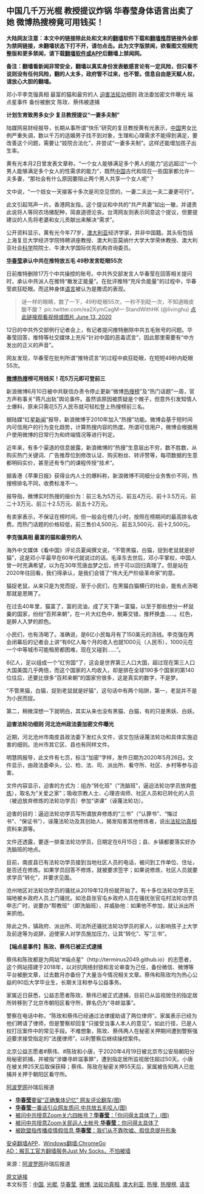  <h2>中国几千万光棍 教授提议炸锅 华春莹身体语言出卖了她 微博热搜榜竟可用钱买！</h2> <p class="notice"><b>大陆网友注意：本文中的链接除此处和文末的<a href="https://github.com/bannedbook/fanqiang" >翻墙</a>软件下载和<a href="https://github.com/killgcd/justmysocks/blob/master/README.md">翻墙推荐</a>链接外全部为禁网链接，未翻墙状态下打不开，请勿点击。此为文字版禁闻，欲看图文视频完整版和更多禁闻，请下载<a href="https://github.com/bannedbook/fanqiang">翻墙软件或APP</a>后翻墙上禁闻网。</p><p>备注：翻墙看新闻非常安全，翻墙以真实身份发表敏感言论有一定风险，但只看不说则没有任何风险，翻的人太多，政府管不过来，也不管。信息自由是天赋人权，请放心大胆的翻墙。</b></p>  <div class="entry"> <p id="summary">邓小平李克强真相 最富的猫和最穷的人 <span class='wp_keywordlink'><a href="https://www.bannedbook.org/forum11/topic278.html" title="评江泽民与中共相互利用迫害法轮功" target="_blank">迫害法轮功</a></span>细则 政法委加密文件曝光 端点星事件 备份被删文 陈玫、蔡伟被逮捕</p> <p><strong>计划生育致男多女少 复旦教授提议“一妻多夫制”</strong></p> <p>陆媒网易财经报导，长期从事所谓“快乐”研究的复旦教授黄有光表示，<a href="https://www.bannedbook.org/bnews/tag/%E4%B8%AD%E5%9B%BD/" class="st_tag internal_tag" rel="tag" title="标签 中国 下的日志">中国</a>男女比例严重失调，数以千万的适婚男子找不到对象，生理和心理需求不能得到满足，要改善这个问题，需要让“妓院合法化”，并尝试“一妻多夫制”。这样还能增加孩子出生率。</p> <p>黄有光本月2日曾发表文章称，“一个女人能够满足多个男人的能力”远远超过“一个男人能够满足多个女人的性需求的能力”，既然<span class='wp_keywordlink_affiliate'><a href="https://www.bannedbook.org/" title="中国" target="_blank">中国</a></span>古代和现在一些国家都允许一夫多妻，“那社会有什么原因要阻止两个男人共享一个女人呢”？</p> <p>文中说，“一个妓女一天接客十多次是司空见惯的，一妻二夫比一夫二妻更可行”。</p> <p>此文引起骂声一片。香港网友指，这个提议和中共的“共产共妻”如出一辙，并谴责此说将人等同农场猪配种，简直道德沦丧。台湾网友则表示同意这个提议，但要提建议的人先将老婆和女儿贡献出来解决“需求”。</p> <p>公开资料显示，黄有光今年77岁，<a href="https://www.bannedbook.org/bnews/tag/%e6%be%b3%e5%a4%a7%e5%88%a9%e4%ba%9a/" class="st_tag internal_tag" rel="tag" title="标签 澳大利亚 下的日志">澳大利亚</a>经济学家，并非中国籍。其头衔包括上海复旦大学经济学院特聘讲座教授、澳大利亚莫纳什大学大学荣休教授、澳大利亚社会<span class='wp_keywordlink'><a href="https://www.bannedbook.org/forum11/topic309.html" title="禁片：“科学”的棍子" target="_blank">科学</a></span>院院士、牛津大学国际优先机构咨询委员。</p> <p><strong><a href="https://www.bannedbook.org/bnews/tag/%E5%8D%8E%E6%98%A5%E8%8E%B9/" class="st_tag internal_tag" rel="tag" title="标签 华春莹 下的日志">华春莹</a>承认中共在推特放五毛 49秒发言眨眼55次</strong></p> <p>日前推特删除17万个中共操控的账号。中共外交部发言人华春莹在回答相关提问时，承认中共派人在推特“散发正能量”。在批评推特“充斥负能量”的过程中，华春莹疯狂眨眼。而这种身体<a href="https://www.bannedbook.org/bnews/tag/%E8%AF%AD%E8%A8%80/" class="st_tag internal_tag" rel="tag" title="标签 语言 下的日志">语言</a>被认为是撒谎的表现。</p> <blockquote><p>谜一样的眼睛，数了一下，49秒眨眼55次，一秒不到眨一次，不知道眼皮酸不酸？ pic.twitter.com/ea2XymCagM— StandWithHK      (@livinghu) <a href="https://twitter.com/livinghu/status/1271753589271064578?ref_src=twsrc%5Etfw">点此链接观看视频或图片 June 13, 2020</a></p> </blockquote> <p>12日的中共外交部例行记者会上，有记者提问推特删除中共五毛账号的问题。华春莹回答，推特等社交媒体上充斥“针对中国的恶毒谎言”，因此那里需要有“中方发出的正义的声音”。</p> <p>网友发现，华春莹在批判所谓“推特谎言”的过程中疯狂眨眼，在短短49秒内眨眼55次。</p> <p><strong><a href="https://www.bannedbook.org/bnews/tag/%e5%be%ae%e5%8d%9a/" class="st_tag internal_tag" rel="tag" title="标签 微博 下的日志">微博</a><a href="https://www.bannedbook.org/bnews/tag/%E7%83%AD%E6%90%9C/" class="st_tag internal_tag" rel="tag" title="标签 热搜 下的日志">热搜</a>榜可用钱买！花5万元即可登前三</strong></p> <p>新浪微博6月10日被中共联信办责令停止更新“微博<a href="https://www.bannedbook.org/bnews/tag/%E7%83%AD%E6%90%9C%E6%A6%9C/" class="st_tag internal_tag" rel="tag" title="标签 热搜榜 下的日志">热搜榜</a>”及“热门话题”一周，官方声称事关“蒋凡出轨”舆论事件。虽然该原因被质疑是个幌子，但意外引发知情人士爆料，原来只需花5万人民币就可轻松登上热搜榜前三名。</p> <p>据陆媒“红星<span class='wp_keywordlink_affiliate'><a href="https://www.bannedbook.org/" title="新闻">新闻</a></span>”报导，新浪微博于2010年加入“热搜”功能。微博会基于短时间内可信用户的行为变化趋势，计算热搜内容的热度。所谓可信用户，微博会根据用户使用微博的日常行为和终端情况等进行判定。</p> <p>近年来，有多个渠道的信息披露，新浪微博的“热搜”生意层出不穷，数不胜数，从购买热门关键词、广告推荐位到修改认证、购买粉丝、转评赞等，每项数据的生意都明码实价，甚至还有专门的课程传授“技术”。</p> <p>据香港《苹果日报》获得业内人士的爆料称，新浪微博不同细分业务售价不同，热搜榜排名不同，收费标准不一。</p> <p>报导指，微博实时热搜的报价为：前三名为5万元、前五4万元、前十3.5万元、前二十3万元、前三十2.5万元、前五十2万元。</p> <p>有卖家表示，不保证在榜时间，但一般会在榜几小时，按照在榜期间的最高排名收费。而热门话题的价格较低，前三售价4,500元、前五3,500元、前十2,500元。</p> <p><strong>李克强真相 最富的猫和最穷的人</strong></p>  <p>海外中文媒体《看中国》评论员夏闻撰文说，“不管黑猫，白猫，捉到老鼠就是好猫”，这是邓小平最早在60年代就说过的话。毛泽东去世后，邓小平掌权，中国人曾一时充满希望，以为在30年荒唐血梦之后，终于可以回归真理了。但是站在2020年往回看，我们得承认，是我们会错了“伟大无产阶级革命家”的意。</p> <p>猫捉老鼠，从来只是为党而捉，至于小民们，在黑猫白猫横行的社会，能有点汤喝那就是恩赐了。</p> <p>在过去40年里，猫富了，富的流油，成了天下第一富猫，以至于那些想分一杯鼠羹的国家，纷纷“百邦来朝”，在一片大红色中，觥筹交错，推杯换盏&#8230;&#8230;。红色，是醉人入梦的颜色。</p> <p>小民们，也有汤喝了。准确说，是6亿小民每月有了150美元的汤钱。李克强在两会闭幕后的记者会上讲“有6亿人每个月的收入也就1000元（人民币），1000元在一个中等城市可能租房都困难，现在又碰到……”。</p> <p>6亿人，足以组成一个“红穷国”了，这会是世界第三人口大国，超过现在第三人口大国美国几乎两倍，而这个国家的人均收入，却是排在全球190多个国家的第140位往后，还要比很多“百邦来朝”的国家穷很多，这是真实的数字，不是梦。</p> <p>“不管黑猫，白猫，捉到老鼠就是好猫”，这句话中有两个陷阱，第一，老鼠并不是为小民而捉。</p> <p>第二，稍微深想一下就明白，其实从来也没有黑猫、白猫，有的只是黑妖、白妖。</p> <p><strong>迫害法轮功细则 河北沧州政法委加密文件曝光</strong></p> <p>近期，河北沧州市南皮县政法委下发红头文件，该文包括诬蔑法轮功和具体实施迫害的细则。沧州市其它区、县也有同样文件。</p> <p>明慧网报导，此文件有七页，标注“加密”字样，发件日期为2020年5月26日。文件显示，由政法委牵头，公、检、法、司、派出所、看守所、社区、乡村等参与迫害。</p>  <p>文件内容显示，迫害的方式为：组办“转化班”（“洗脑班”，逼迫法轮功学员放弃<span class='wp_keywordlink'><a href="https://www.qi-gong.me/" title="气功修炼网" target="_blank">修炼</a></span>），取名为“关爱之家”；吸收宗教人士、心理咨询师、社区人员和已转化的人员（被迫放弃修炼的法轮功学员）参加“讲课”（诬蔑法轮功）。</p> <p>迫害的目的：逼迫法轮功学员写所谓放弃修炼的“三书”（“认罪书”、“悔过书”、“保证书”），诬蔑法轮功及其创始人，揭发陷害其他修炼者，说出<a href="https://www.bannedbook.org/bnews/tag/%e6%b3%95%e8%bd%ae%e5%8a%9f%e7%9c%9f%e7%9b%b8/" class="st_tag internal_tag" rel="tag" title="标签 法轮功真相 下的日志">法轮功真相</a>资料来源等。</p> <p>文件还透露，要逐一排查法轮功学员，日期定在6月15日；县、乡镇都要落实好办洗脑班的地点。</p> <p>目前，南皮县已有法轮功学员接到当地社区人员的电话，被问到工作单位、住址，是否还在修炼。如果学员回答不修炼，就被要求签字；如果说修炼，社区人员就要求学员“转化”，并要求见面。</p> <p>沧州地区对法轮功学员的骚扰从2019年12月份就开始了。有十多位法轮功学员无端地被乡政府人员上门骚扰。如沧县张官屯乡政府人员在骚扰张官屯村法轮功学员申志广时，说要办“帮教班”（即洗脑班），并威胁他：如果他不参加，就让派出所来抓他。</p> <p>除此之外，镇政府、派出所、司法所还骚扰法轮功学员的家人，以影响孩子上大学及前途等为说辞，迫使家人对学员施加压力，让其“转化”、写“三书”。</p> <p><strong>【端点星事件】陈玫、蔡伟已被正式逮捕</strong></p> <p>蔡伟和陈玫都是为网站“#端点星”（http://terminus2049.github.io）的志愿者，这个网站搭建于2018年，以对抗网络封锁和言论审查为己任，备份微信、微博等平台被删文章，过去数月亦备份了大量当今情况相关文章。蔡伟和陈玫均为热心公益的90后大学毕业生，长期关注和参与公益事务。</p> <p>家属近日获悉，公益志愿者陈玫、蔡伟已被正式逮捕，目前已从监视居住的指定居所转移到了北京市朝阳区看守所，罪名仍为“寻衅滋事”。</p> <p>警察在电话中称，“陈玫和蔡伟已经通过法律援助请了两位律师”。家属表示已经为他们聘请了律师，但是警察却回复“只接受当事人本人的意见”。如此行径，已是人权打压案件中的常见手段。不难想象，陈玫、蔡伟两人在秘密关押期间遭到警察强迫要求接受指定的“法援律师”，以利警察后继续操控案件。</p>  <p>北京公益志愿者#蔡伟、#陈玫和小唐，于2020年4月19日被北京市公安局朝阳分局秘密抓捕，并被指“涉嫌寻衅滋事罪”，遭到指定居所监视居住超过50天。小唐在被关押25天后取保获释；蔡伟、陈玫在秘密关押55天后，家属被告知两人已批捕并关押于朝阳区看守所。</p> <p><span class='wp_keywordlink_affiliate'><a href="https://www.aboluowang.com/" title="阿波罗网" target="_blank">阿波罗网</a></span>孙瑞后报道</p> <ul class='op-related-articles' title='相关阅读'> <li><a href='https://www.bannedbook.org/bnews/cbnews/20200613/1344180.html' target='_blank'><b>华春莹</b>要留“正确集体记忆” 网友评论翻车(图)</a></li> <li><a href='https://www.bannedbook.org/bnews/cbnews/20200613/1344135.html' target='_blank'><b>华春莹</b>一番话引众网友质问 中共放五毛咬人(图)</a></li> <li><a href='https://www.bannedbook.org/bnews/cbnews/20200612/1343781.html' target='_blank'>被问中共授意Zoom关六四帐号？<b>华春莹</b>：「你问得太具体了」(图)</a></li> <li><a href='https://www.bannedbook.org/bnews/comments/20200612/1343777.html' target='_blank'>被问中共授意Zoom关民运人士帐号 <b>华春莹</b>：你问得太具体了</a></li> <li><a href='https://www.bannedbook.org/bnews/headline/20200611/1343324.html' target='_blank'>被欧盟指传播疫情假信息 <b>华春莹</b>：我们从不靠吹嘘、假信息提升形象</a></li> </ul> <div class="texttj"> <a href="https://github.com/bannedbook/fanqiang/wiki/%E7%A6%81%E9%97%BB%E7%BD%91%E5%AE%89%E5%8D%93%E7%BF%BB%E5%A2%99%E6%96%B0%E9%97%BBAPP" target="_blank">安卓翻墙APP</a>、<a href="https://github.com/bannedbook/fanqiang/wiki/Chrome%E4%B8%80%E9%94%AE%E7%BF%BB%E5%A2%99%E5%8C%85" target="_blank">Windows翻墙:ChromeGo</a><br/> <a href="https://github.com/killgcd/justmysocks/blob/master/README.md" target="_blank">AD：搬瓦工官方翻墙服务Just My Socks，不怕被墙</a> </div><p> 来源：<a href="https://www.aboluowang.com/2020/0614/1464641.html" target="_blank">阿波罗网</a>孙瑞后报道 </p><a name='sharetosocial'></a>         <div><a href='https://www.bannedbook.org/bnews/topimagenews/20200614/1344807.html'>原文链接</a></div>  </div><!--END ENTRY--> <div class="postfooter"> <div>本文标签：<a href="https://www.bannedbook.org/bnews/tag/%E4%B8%AD%E5%9B%BD/" rel="tag">中国</a>, <a href="https://www.bannedbook.org/bnews/tag/%E5%85%89%E6%A3%8D/" rel="tag">光棍</a>, <a href="https://www.bannedbook.org/bnews/tag/%E5%8D%8E%E6%98%A5%E8%8E%B9/" rel="tag">华春莹</a>, <a href="https://www.bannedbook.org/bnews/tag/%e5%be%ae%e5%8d%9a/" rel="tag">微博</a>, <a href="https://www.bannedbook.org/bnews/tag/%e6%b3%95%e8%bd%ae%e5%8a%9f%e7%9c%9f%e7%9b%b8/" rel="tag">法轮功真相</a>, <a href="https://www.bannedbook.org/bnews/tag/%e6%be%b3%e5%a4%a7%e5%88%a9%e4%ba%9a/" rel="tag">澳大利亚</a>, <a href="https://www.bannedbook.org/bnews/tag/%E7%83%AD%E6%90%9C/" rel="tag">热搜</a>, <a href="https://www.bannedbook.org/bnews/tag/%E7%83%AD%E6%90%9C%E6%A6%9C/" rel="tag">热搜榜</a>, <a href="https://www.bannedbook.org/bnews/tag/%E8%AF%AD%E8%A8%80/" rel="tag">语言</a></div>  </div><!--END POSTFOOTER--> 